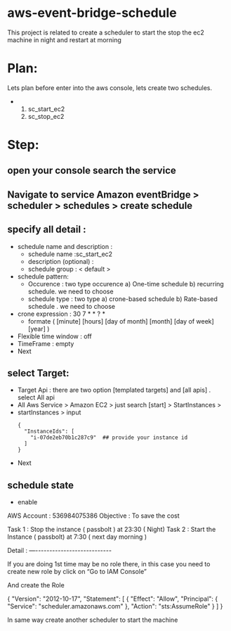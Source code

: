 # aws-event-bridge-schedule
This project is related to create a scheduler to start the stop the ec2 machine in night and restart at morning 

# Plan: 
Lets plan before enter into the aws console, lets create two schedules. 
- 1) sc_start_ec2
  2) sc_stop_ec2

# Step: 
## open your console search the service  <Amazon EventBridge>
## Navigate to service Amazon eventBridge > scheduler > schedules > create schedule 
## specify all detail :
  - schedule name and description : 
    - schedule name :sc_start_ec2
    - description (optional) :
    - schedule group : < default > 
  - schedule pattern:
    - Occurence : two type occurence a) One-time schedule b) recurring schedule. we need to choose <Recurring schedule>
    - schedule type : two type a) crone-based schedule b) Rate-based schedule . we need to choose <Crone-based schedule>
  - crone expression : 30 7 * * ? *
    -  formate ( [minute] [hours] [day of month] [month] [day of week] [year] )
  - Flexible time window : off
  - TimeFrame : empty
  - Next
## select Target: 
  - Target Api : there are two option [templated targets] and [all apis] . select All api 
  - All Aws Service >  Amazon EC2 > just search [start] > StartInstances >
  - startInstances > input
    ```git
    {
      "InstanceIds": [
        "i-07de2eb70b1c287c9"  ## provide your instance id 
      ]
    }
    ```
  - Next
 ## schedule state 
  - enable 
    

AWS Account :  536984075386
Objective : To save the cost 

Task 1  : Stop the instance ( passbolt ) at  23:30  ( Night)
Task 2 : Start the Instance ( passbolt) at 7:30 ( next day morning ) 


Detail : 
—---------------------------





















If  you are doing 1st time may be no role there, in this case you need to create new role by click on “Go to IAM Console” 

And create the Role 



{
    "Version": "2012-10-17",
    "Statement": [
        {
            "Effect": "Allow",
            "Principal": {
                "Service": "scheduler.amazonaws.com"
            },
            "Action": "sts:AssumeRole"
        }
    ]
}





In same way create another scheduler to start the machine 












